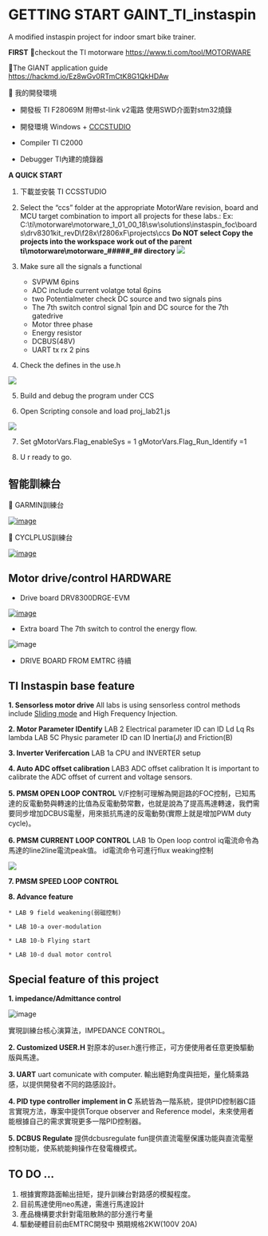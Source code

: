 # GETTING START GAINT_TI_instaspin

A modified instaspin project for indoor smart bike trainer.

**FIRST**
:dart:checkout the TI motorware 
https://www.ti.com/tool/MOTORWARE

:dart:The GIANT application guide
https://hackmd.io/Ez8wGv0RTmCtK8G1QkHDAw

:pushpin: 我的開發環境
* 開發板 TI F28069M
附帶st-link v2電路 使用SWD介面對stm32燒錄

* 開發環境 Windows + [CCCSTUDIO](https://www.ti.com/tool/CCSTUDIO?keyMatch=&tisearch=search-everything&usecase=software)

* Compiler TI C2000

* Debugger TI內建的燒錄器

**A QUICK START**

1. 下載並安裝 TI CCSSTUDIO

2. Select the “ccs” folder at the appropriate MotorWare revision, board and MCU target combination to import all projects for these labs.: Ex: C:\ti\motorware\motorware_1_01_00_18\sw\solutions\instaspin_foc\boards\drv8301kit_revD\f28x\f2806xF\projects\ccs
**Do NOT select Copy the projects into the workspace work out of the parent ti\motorware\motorware_#_##_##_## directory**
![](https://i.imgur.com/K4H6hMP.png)

3. Make sure all the signals a functional
    * SVPWM 6pins
    * ADC include current volatge total 6pins
    * two Potentialmeter check DC source and two signals pins
    * The 7th switch control signal 1pin and DC source for the 7th gatedrive
    * Motor three phase 
    * Energy resistor
    * DCBUS(48V)
    * UART tx rx 2 pins
4. Check the defines in the use.h

![](https://i.imgur.com/4q4n7Cu.png)

5. Build and debug the program under CCS

6. Open Scripting console and load proj_lab21.js

![](https://i.imgur.com/M9kzaAA.png)

7. Set gMotorVars.Flag_enableSys = 1 gMotorVars.Flag_Run_Identify =1

8. U r ready to go.


## 智能訓練台

:dart: GARMIN訓練台 

[![image](https://user-images.githubusercontent.com/30099017/219287973-60b6d82a-7daf-403f-9a7c-79b03d0f9bd1.png)](https://www.youtube.com/watch?v=qmBaQdZJ56g)

:dart: CYCLPLUS訓練台

[![image](https://user-images.githubusercontent.com/30099017/219287991-83730310-1db1-4fb7-9d81-ce48732f6eb1.png)](https://www.youtube.com/watch?v=WzjZdxJNWx8)


## Motor drive/control HARDWARE

* Drive board DRV8300DRGE-EVM

[![image](https://user-images.githubusercontent.com/30099017/219288029-c035ebc6-3dff-4d8d-b0a2-345f4327a11b.png)](https://www.ti.com/tool/DRV8300DRGE-EVM)

* Extra board The 7th switch to control the energy flow.

![image](https://user-images.githubusercontent.com/30099017/219288062-cadade4f-91ee-4911-9bcd-47e9c5f845ad.png)

* DRIVE BOARD FROM EMTRC
待續

## TI Instaspin base feature
**1. Sensorless motor drive**
All labs is using sensorless control methods include [Sliding mode](https://en.wikipedia.org/wiki/Sliding_mode_control) and High Frequency Injection.

**2. Motor Parameter IDentify**
LAB 2 Electrical parameter ID can ID Ld Lq Rs lambda
LAB 5C Physic parameter ID can ID Inertia(J) and Friction(B)

**3. Inverter Verifercation**
LAB 1a CPU and INVERTER setup

**4. Auto ADC offset calibration**
LAB3 ADC offset calibration
It is important to calibrate the ADC offset of current and voltage sensors.

**5. PMSM OPEN LOOP CONTROL**
V/F控制可理解為開迴路的FOC控制，已知馬達的反電動勢與轉速的比值為反電動勢常數，也就是說為了提高馬達轉速，我們需要同步增加DCBUS電壓，用來抵抗馬達的反電動勢(實際上就是增加PWM duty cycle)。

**6. PMSM CURRENT LOOP CONTROL**
LAB 1b Open loop control
iq電流命令為馬達的line2line電流peak值。
id電流命令可進行flux weaking控制

![](https://i.imgur.com/4EOH9Jh.png)

**7. PMSM SPEED LOOP CONTROL**

**8. Advance feature**

    * LAB 9 field weakening(弱磁控制)
    
    * LAB 10-a over-modulation
    
    * LAB 10-b Flying start
    
    * LAB 10-d dual motor control
    
    
## Special feature of this project

**1. impedance/Admittance control**

![image](https://user-images.githubusercontent.com/30099017/219288293-35ed0948-1ed2-4ba3-b10d-2e4f6a9cb8cb.png)

實現訓練台核心演算法，IMPEDANCE CONTROL。

**2. Customized USER.H**
對原本的user.h進行修正，可方便使用者任意更換驅動版與馬達。

**3. UART**
uart comunicate with computer.
輸出絕對角度與扭矩，量化騎乘路感，以提供開發者不同的路感設計。

**4. PID type controller implement in C**
系統皆為一階系統，提供PID控制器C語言實現方法，專案中提供Torque observer and Reference model，未來使用者能根據自己的需求實現更多一階PID控制器。

**5. DCBUS Regulate**
提供dcbusregulate fun提供直流電壓保護功能與直流電壓控制功能，使系統能夠操作在發電機模式。

## TO DO ...
1. 根據實際路面輸出扭矩，提升訓練台對路感的模擬程度。
2. 目前馬達使用neo馬達，需進行馬達設計
3. 產品機構要求針對電阻散熱的部分進行考量
4. 驅動硬體目前由EMTRC開發中 預期規格2KW(100V 20A)
